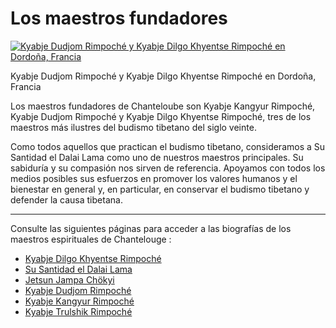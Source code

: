 #  Los maestros fundadores 

[ ![Kyabje Dudjom Rimpoché y Kyabje Dilgo Khyentse Rimpoché en Dordoña, Francia](/images/img_maitres_fondateurs-150x150.jpg) ](http://www.songtsen.org/songtsen/wp-content/uploads/sites/2/2013/12/img_maitres_fondateurs.jpg)

Kyabje Dudjom Rimpoché y Kyabje Dilgo Khyentse Rimpoché en Dordoña, Francia 

Los maestros fundadores de Chanteloube son Kyabje Kangyur Rimpoché, Kyabje Dudjom Rimpoché y Kyabje Dilgo Khyentse Rimpoché, tres de los maestros más ilustres del budismo tibetano del siglo veinte. 

Como todos aquellos que practican el budismo tibetano, consideramos a Su Santidad el Dalai Lama como uno de nuestros maestros principales. Su sabiduría y su compasión nos sirven de referencia. Apoyamos con todos los medios posibles sus esfuerzos en promover los valores humanos y el bienestar en general y, en particular, en conservar el budismo tibetano y defender la causa tibetana. 

* * *

Consulte las siguientes páginas para acceder a las biografías de los maestros espirituales de Chantelouge : 

  * [ Kyabje Dilgo Khyentse Rimpoché ](http://www.songtsen.org/songtsen/es/founding-teachers/dilgo-khyentse-rinpoche/)
  * [ Su Santidad el Dalai Lama ](http://www.songtsen.org/songtsen/es/founding-teachers/his-holiness-the-dalai-lama/)
  * [ Jetsun Jampa Chökyi ](http://www.songtsen.org/songtsen/es/founding-teachers/jetsun-jampa-chokyi/)
  * [ Kyabje Dudjom Rimpoché ](http://www.songtsen.org/songtsen/es/founding-teachers/kyabje-dudjom-rinpoche/)
  * [ Kyabje Kangyur Rimpoché ](http://www.songtsen.org/songtsen/es/founding-teachers/kyabje-kangyur-rinpoche/)
  * [ Kyabje Trulshik Rimpoché ](http://www.songtsen.org/songtsen/es/founding-teachers/kyabje-trulshik-rinpoche/)


